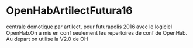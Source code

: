 # OpenHabArtilectFutura16
centrale domotique par artilect, pour futurapolis 2016 avec le logiciel OpenHab.On a mis en conf seulement les repertoires de conf de OpenHab.
Au depart on utilise la V2.0 de OH


